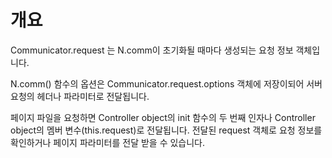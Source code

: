 개요
===

Communicator.request 는 N.comm이 초기화될 때마다 생성되는 요청 정보 객체입니다.

N.comm() 함수의 옵션은 Communicator.request.options 객체에 저장이되어 서버 요청의 헤더나 파라미터로 전달됩니다.

페이지 파일을 요청하면 Controller object의 init 함수의 두 번째 인자나 Controller object의 멤버 변수(this.request)로 전달됩니다. 전달된 request 객체로 요청 정보를 확인하거나 페이지 파라미터를 전달 받을 수 있습니다.